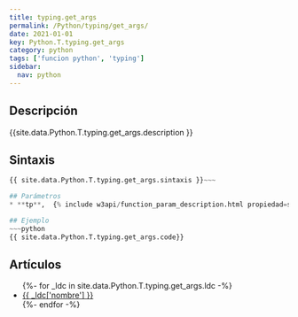 ```yaml
---
title: typing.get_args
permalink: /Python/typing/get_args/
date: 2021-01-01
key: Python.T.typing.get_args
category: python
tags: ['funcion python', 'typing']
sidebar: 
  nav: python
---
```


## Descripción
{{site.data.Python.T.typing.get_args.description }}

## Sintaxis
~~~python
{{ site.data.Python.T.typing.get_args.sintaxis }}~~~

## Parámetros
* **tp**,  {% include w3api/function_param_description.html propiedad=site.data.Python.T.typing.get_args valor="tp" %}

## Ejemplo
~~~python
{{ site.data.Python.T.typing.get_args.code}}
~~~

## Artículos
<ul>
{%- for _ldc in site.data.Python.T.typing.get_args.ldc -%}
   <li>
       <a href="{{_ldc['url'] }}">{{ _ldc['nombre'] }}</a>
   </li>
{%- endfor -%}
</ul>
